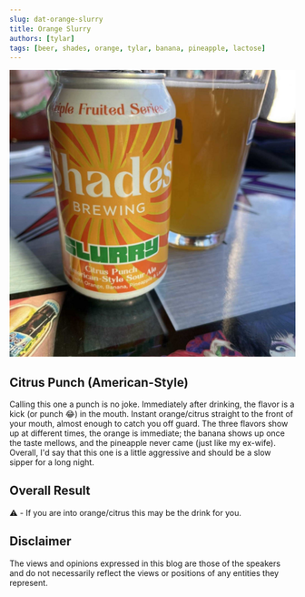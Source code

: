 ```yaml
---
slug: dat-orange-slurry
title: Orange Slurry
authors: [tylar]
tags: [beer, shades, orange, tylar, banana, pineapple, lactose]
---
```


![Orange](orange.jpg)

## Citrus Punch (American-Style)

Calling this one a punch is no joke. Immediately after drinking, the flavor is a kick (or punch 😂) in the mouth. Instant orange/citrus straight to the front of your mouth, almost enough to catch you off guard. The three flavors show up at different times, the orange is immediate; the banana shows up once the taste mellows, and the pineapple never came (just like my ex-wife). Overall, I'd say that this one is a little aggressive and should be a slow sipper for a long night. 

## Overall Result
⚠️ - If you are into orange/citrus this may be the drink for you.

## Disclaimer
The views and opinions expressed in this blog are those of the speakers and do not necessarily reflect the views or positions of any entities they represent.
  